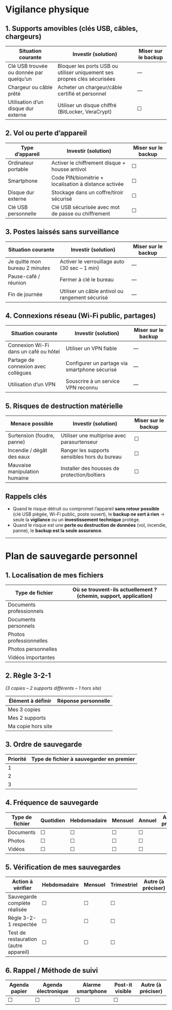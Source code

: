 # Vigilance physique

## 1. Supports amovibles (clés USB, câbles, chargeurs)

| Situation courante                      | Investir (solution)                                                      | Miser sur le backup |
| --------------------------------------- | ------------------------------------------------------------------------ | ------------------- |
| Clé USB trouvée ou donnée par quelqu’un | Bloquer les ports USB ou utiliser uniquement ses propres clés sécurisées | —                   |
| Chargeur ou câble prêté                 | Acheter un chargeur/câble certifié et personnel                          | —                   |
| Utilisation d’un disque dur externe     | Utiliser un disque chiffré (BitLocker, VeraCrypt)                        | ☐                   |


## 2. Vol ou perte d’appareil

| Type d’appareil     | Investir (solution)                                  | Miser sur le backup |
| ------------------- | ---------------------------------------------------- | ------------------- |
| Ordinateur portable | Activer le chiffrement disque + housse antivol       | ☐                   |
| Smartphone          | Code PIN/biométrie + localisation à distance activée | ☐                   |
| Disque dur externe  | Stockage dans un coffre/tiroir sécurisé              | ☐                   |
| Clé USB personnelle | Clé USB sécurisée avec mot de passe ou chiffrement   | ☐                   |


## 3. Postes laissés sans surveillance

| Situation courante             | Investir (solution)                             | Miser sur le backup |
| ------------------------------ | ----------------------------------------------- | ------------------- |
| Je quitte mon bureau 2 minutes | Activer le verrouillage auto (30 sec – 1 min)   | —                   |
| Pause-café / réunion           | Fermer à clé le bureau                          | —                   |
| Fin de journée                 | Utiliser un câble antivol ou rangement sécurisé | —                   |


## 4. Connexions réseau (Wi-Fi public, partages)

| Situation courante                    | Investir (solution)                           | Miser sur le backup |
| ------------------------------------- | --------------------------------------------- | ------------------- |
| Connexion Wi-Fi dans un café ou hôtel | Utiliser un VPN fiable                        | —                   |
| Partage de connexion avec collègues   | Configurer un partage via smartphone sécurisé | —                   |
| Utilisation d’un VPN                  | Souscrire à un service VPN reconnu            | —                   |


## 5. Risques de destruction matérielle

| Menace possible               | Investir (solution)                          | Miser sur le backup |
| ----------------------------- | -------------------------------------------- | ------------------- |
| Surtension (foudre, panne)    | Utiliser une multiprise avec parasurtenseur  | ☐                   |
| Incendie / dégât des eaux     | Ranger les supports sensibles hors du bureau | ☐                   |
| Mauvaise manipulation humaine | Installer des housses de protection/boîtiers | ☐                   |


## Rappels clés

* Quand le risque détruit ou compromet l’appareil **sans retour possible** (clé USB piégée, Wi-Fi public, poste ouvert), le **backup ne sert à rien** → seule la **vigilance** ou un **investissement technique** protège.
* Quand le risque est une **perte ou destruction de données** (vol, incendie, panne), le **backup est la seule assurance**.

--- 


# Plan de sauvegarde personnel

## 1. Localisation de mes fichiers

| Type de fichier          | Où se trouvent-ils actuellement ? (chemin, support, application) |
| ------------------------ | ---------------------------------------------------------------- |
| Documents professionnels |                                                                  |
| Documents personnels     |                                                                  |
| Photos professionnelles  |                                                                  |
| Photos personnelles      |                                                                  |
| Vidéos importantes       |                                                                  |


## 2. Règle 3-2-1

*(3 copies – 2 supports différents – 1 hors site)*

| Élément à définir  | Réponse personnelle                    |
| ------------------ | -------------------------------------- |
| Mes 3 copies       |  |
| Mes 2 supports     |  |
| Ma copie hors site |  |


## 3. Ordre de sauvegarde

| Priorité | Type de fichier à sauvegarder en premier |
| -------- | ---------------------------------------- |
| 1        |                                          |
| 2        |                                          |
| 3        |                                          |


## 4. Fréquence de sauvegarde

| Type de fichier | Quotidien | Hebdomadaire | Mensuel | Annuel | Autre (à préciser)     |
| --------------- | --------- | ------------ | ------- | ------ | ---------------------- |
| Documents       | ☐         | ☐            | ☐       | ☐      |  |
| Photos          | ☐         | ☐            | ☐       | ☐      |  |
| Vidéos          | ☐         | ☐            | ☐       | ☐      |  |


## 5. Vérification de mes sauvegardes

| Action à vérifier                     | Hebdomadaire | Mensuel | Trimestriel | Autre (à préciser)     |
| ------------------------------------- | ------------ | ------- | ----------- | ---------------------- |
| Sauvegarde complète réalisée          | ☐            | ☐       | ☐           |  |
| Règle 3-2-1 respectée                 | ☐            | ☐       | ☐           |  |
| Test de restauration (autre appareil) | ☐            | ☐       | ☐           |  |



## 6. Rappel / Méthode de suivi

| Agenda papier | Agenda électronique | Alarme smartphone | Post-it visible | Autre (à préciser) |
| ------------- | ------------------- | ----------------- | --------------- | ------------------ |
| ☐             | ☐                   | ☐                 | ☐               |                    |


